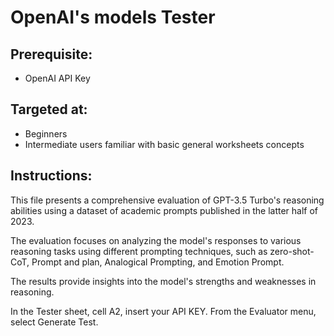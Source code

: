 # OpenAI's models Tester

## Prerequisite:

- OpenAI API Key

## Targeted at:

- Beginners
- Intermediate users familiar with basic general worksheets concepts

## Instructions:

This file presents a comprehensive evaluation of GPT-3.5 Turbo's reasoning abilities using a dataset of academic prompts published in the latter half of 2023.

The evaluation focuses on analyzing the model's responses to various reasoning tasks using different prompting techniques, such as zero-shot-CoT, Prompt and plan, Analogical Prompting, and Emotion Prompt.

The results provide insights into the model's strengths and weaknesses in reasoning.

In the Tester sheet, cell A2, insert your API KEY. From the Evaluator menu, select Generate Test.
